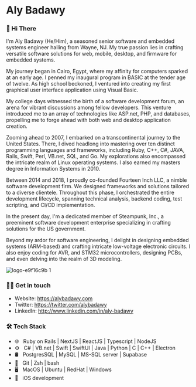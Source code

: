 # Aly Badawy

### 👋 Hi There

I'm Aly Badawy (He/Him), a seasoned senior software and embedded systems engineer hailing from Wayne, NJ. My true passion lies in crafting versatile software solutions for web, mobile, desktop, and firmware for embedded systems.

My journey began in Cairo, Egypt, where my affinity for computers sparked at an early age. I penned my inaugural program in BASIC at the tender age of twelve. As high school beckoned, I ventured into creating my first graphical user interface application using Visual Basic.

My college days witnessed the birth of a software development forum, an arena for vibrant discussions among fellow developers. This venture introduced me to an array of technologies like ASP.net, PHP, and databases, propelling me to forge ahead with both web and desktop application creation.

Zooming ahead to 2007, I embarked on a transcontinental journey to the United States. There, I dived headlong into mastering over ten distinct programming languages and frameworks, including Ruby, C++, C#, JAVA, Rails, Swift, Perl, VB.net, SQL, and Go. My explorations also encompassed the intricate realm of Linux operating systems. I also earned my masters degree in Information Systems in 2010.

Between 2014 and 2018, I proudly co-founded Fourteen Inch LLC, a nimble software development firm. We designed frameworks and solutions tailored to a diverse clientele. Throughout this phase, I orchestrated the entire development lifecycle, spanning technical analysis, backend coding, test scripting, and CI/CD implementation.

In the present day, I'm a dedicated member of Steampunk, Inc., a preeminent software development enterprise specializing in crafting solutions for the US government.

Beyond my ardor for software engineering, I delight in designing embedded systems (ARM-based) and crafting intricate low-voltage electronic circuits. I also enjoy coding for AVR, and STM32 microcontrollers, designing PCBs, and even delving into the realm of 3D modeling.


![logo-e9f16c9b 1](https://github.com/AlyBadawy/AlyBadawy/assets/1198568/471e5332-f8d0-4b78-a333-7e207780ecc1)


### 🤝🏻 Get in touch
- Website: https://alybadawy.com
- Twitter: https://twitter.com/alybadawy
- LinkedIn: http://www.linkedin.com/in/aly-badawy


### 🛠 Tech Stack

- 🌐 &nbsp; Ruby on Rails | NextJS | ReactJS | Typescript | NodeJS
- ⚙️ &nbsp; C# | VB.net | Swift | SwiftUI | Java | Python | C | C++ | Electron
- 🛢 &nbsp; PostgresSQL | MySQL | MS-SQL server | Supabase
- 🔧 &nbsp; Git | Zsh | bash
- 🖥️ &nbsp; MacOS | Ubuntu | RedHat | Windows
- 📲  &nbsp; iOS development 


